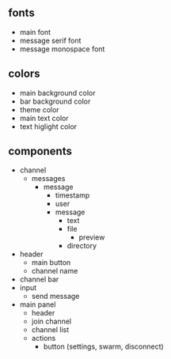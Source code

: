 ## fonts
- main font
- message serif font
- message monospace font

## colors
- main background color
- bar background color
- theme color
- main text color
- text higlight color

## components
- channel
  - messages
    - message
      - timestamp
      - user
      - message
        - text
        - file
          - preview
        - directory
- header
  - main button
  - channel name
- channel bar
- input
  - send message
- main panel
  - header
  - join channel
  - channel list
  - actions
    - button (settings, swarm, disconnect)
